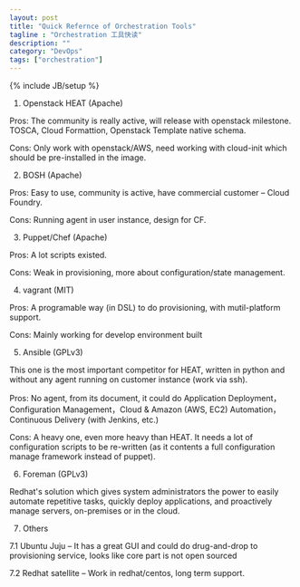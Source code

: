 ```yaml
---
layout: post
title: "Quick Refernce of Orchestration Tools"
tagline : "Orchestration 工具快读"
description: ""
category: "DevOps"
tags: ["orchestration"]
---
```

{% include JB/setup %}

1. Openstack HEAT (Apache)

  Pros: The community is really active, will release with openstack milestone. 
  TOSCA, Cloud Formattion, Openstack Template native schema.

  Cons: Only work with openstack/AWS, need working with cloud-init which should be pre-installed in the image.

2. BOSH (Apache)

  Pros: Easy to use, community is active, have commercial customer – Cloud Foundry.

  Cons: Running agent in user instance, design for CF.

3. Puppet/Chef (Apache)

  Pros: A lot scripts existed.

  Cons: Weak in provisioning, more about configuration/state management.

4. vagrant (MIT)

  Pros: A programable way (in DSL) to do provisioning, with mutil-platform support.

  Cons: Mainly working for develop environment built

5. Ansible (GPLv3)

  This one is the most important competitor for HEAT, written in python and without any agent running on customer instance (work via ssh).

  Pros: No agent, from its document, it could do Application Deployment，Configuration Management，Cloud & Amazon (AWS, EC2) Automation，Continuous Delivery (with Jenkins, etc.) 

  Cons: A heavy one, even more heavy than HEAT. It needs a lot of configuration scripts to be re-written (as it contents a full configuration manage framework instead of puppet). 

6. Foreman (GPLv3)

  Redhat's solution which gives system administrators the power to easily automate repetitive tasks, quickly deploy applications, and proactively manage servers, on-premises or in the cloud.

7. Others

  7.1 Ubuntu Juju – It has a great GUI and could do drug-and-drop to provisioning service, looks like core part is not open sourced
  
  7.2 Redhat satellite – Work in redhat/centos, long term support.
